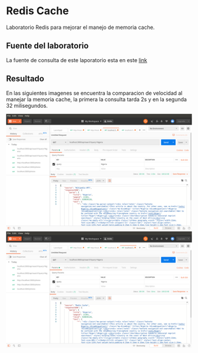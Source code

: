 # Redis Cache

Laboratorio Redis para mejorar el manejo de memoria cache.

## Fuente del laboratorio

La fuente de consulta de este laporatorio esta en este [link](https://www.codementor.io/brainyfarm/caching-with-redis-node-js-example-h6o9ii72i)

## Resultado

En las siguientes imagenes se encuentra la comparacion de velocidad al manejar la memoria cache, la primera la consulta tarda 2s y en la segunda 32 milisegundos.


![imagen 1](lab-dos-1.png)
![imagen 2](lab-dos-2.png)